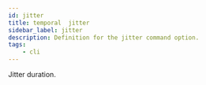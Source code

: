 ```yaml
---
id: jitter
title: temporal  jitter
sidebar_label: jitter
description: Definition for the jitter command option.
tags:
	- cli
---
```

Jitter duration.
